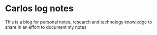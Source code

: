 # Carlos log notes

This is a blog for personal notes, research and technology knowledge to share in an effort to document my notes
